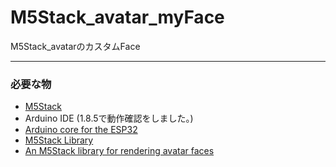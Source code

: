 # M5Stack_avatar_myFace
M5Stack_avatarのカスタムFace


---
### 必要な物 ###
* [M5Stack](http://www.m5stack.com/ "Title") <br>
* Arduino IDE (1.8.5で動作確認をしました。)<br>
* [Arduino core for the ESP32](https://github.com/espressif/arduino-esp32 "Title")
* [M5Stack Library](https://github.com/m5stack/M5Stack.git "Title")
* [An M5Stack library for rendering avatar faces](https://github.com/meganetaaan/m5stack-avator "Title")<br><br>

